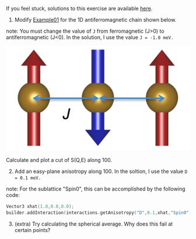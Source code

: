 If you feel stuck, solutions to this exercise are available [here](solution).

1. Modify [Example01](../FMChain/FerromagneticChain.md) for the 1D antiferromagnetic chain shown below.

  note: You must change the value of `J` from ferromagnetic (J>0) to antiferromagnetic (J<0). 
  In the solution, I use the value `J = -1.0 meV.`
  
  ![Image of antiferromagnetic chain](AFMChain.png)

  Calculate and plot a cut of S(Q,E) along 100.

2. Add an easy-plane anisotropy along 100. In the soltion, I use the value `D = 0.1 meV.`

  note: For the sublattice "Spin0", this can be accomplished by the following code:
  ```cpp
  Vector3 xhat(1.0,0.0,0.0);
  builder.addInteraction(interactions.getAnisotropy("D",0.1,xhat,"Spin0"));
  ```

3. (extra) Try calculating the spherical average. Why does this fail at certain points?

